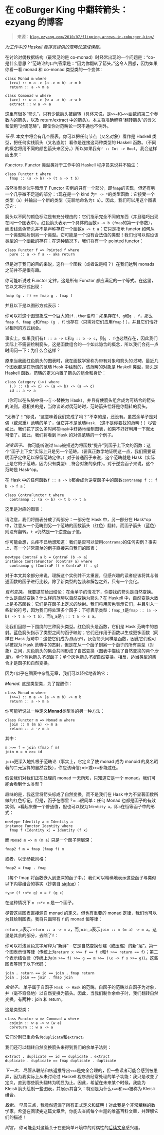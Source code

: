 <!--yml

category: 未分类

date: 2024-07-01 18:18:14

-->

# 在 coBurger King 中翻转箭头：ezyang 的博客

> 来源：[`blog.ezyang.com/2010/07/flipping-arrows-in-coburger-king/`](http://blog.ezyang.com/2010/07/flipping-arrows-in-coburger-king/)

*为工作中的 Haskell 程序员提供的范畴论速成课程。*

在讨论对偶数据结构（最常见的是 co-monad）时经常出现的一个问题是：“co- 是什么意思？”范畴论的口气答案是：“因为你翻转了箭头。”这令人困惑，因为如果你看一看 monad 和 co-monad 类型类的一个变体：

```
class Monad m where
  (>>=) :: m a -> (a -> m b) -> m b
  return :: a -> m a

class Comonad w where
  (=>>) :: w a -> (w a -> b) -> w b
  extract :: w a -> a

```

这里有很多“箭头”，只有少数箭头被翻转（具体来说，是`>>=`和`=>>`函数的第二个参数内的箭头，以及 return/extract 中的箭头）。本文将准确解释“翻转箭头”的含义和使用“对偶范畴”，即使你对范畴论一窍不通也不例外。

*符号.* 本文中将会有几个图表。你可以把任何节点（又名对象）看作是 Haskell 类型，把任何实线箭头（又名态射）看作是连接这两种类型的 Haskell 函数。（不同的概念将用不同的颜色箭头来区分。）所以如果我有`f :: Int -> Bool`，我会这样画出来：

*Functors.* Functor 类型类对于工作中的 Haskell 程序员来说并不陌生：

```
class Functor t where
  fmap :: (a -> b) -> (t a -> t b)

```

虽然类型类似乎暗示了 Functor 实例的只有一个部分，即`fmap`的实现，但还有另一个几乎微不足道的部分：`t`现在是一个 kind 为`* -> *`的类型函数：它接受一个类型（`a`）并输出一个新的类型（无聊地命名为`t a`）。因此，我们可以用这个图表示它：

箭头以不同的颜色标注是有充分理由的：它们指示完全不同的东西（并且碰巧出现在同一个图表中）。红色箭头表示一个具体的函数`a -> b`（`fmap`的第一个参数），而虚线蓝色箭头并不是声称存在一个函数`a -> t a`：它只是指示 functor 如何从一个类型映射到另一个类型。它可能是一个没有合法值的类型！我们也可以假设该类型的一个函数的存在；在这种情况下，我们将有一个 pointed functor：

```
class Functor f => Pointed f where
  pure :: a -> f a -- aka return

```

但是对于我们的目的来说，这样一个函数（或者说是吗？）在我们达到 monads 之前并不是很有趣。

你可能听说过 Functor 定律，这是所有 Functor 都应满足的一个等式。在这里，它以文本形式出现：

```
fmap (g . f) == fmap g . fmap f

```

并且以下是以图形方式表示：

你可以将这个图想象成一个巨大的`if..then`语句：如果存在`f`、`g`和`g . f`，那么`fmap f`、`fmap g`和`fmap (g . f)`也存在（只需对它们应用`fmap`！），并且它们恰好以相同的方式组合。

事实上，如果我们有`f :: a -> b`和`g :: b -> c`，则`g . f`也必然存在，因此我们实际上不需要绘制箭头。这是函数组合的一个如此隐含的概念，所以我们会花一点时间问一下：为什么会这样？

原来当我画红色箭头的图表时，我在画数学家称为带有对象和箭头的*范畴*。最近几个图表都是在所谓的范畴 Hask 中绘制的，该范畴的对象是 Haskell 类型，箭头是 Haskell 函数。范畴的定义内置了箭头的组合和身份：

```
class Category (~>) where
  (.) :: (b ~> c) -> (a ~> b) -> (a ~> c)
  id :: a ~> a

```

（你可以在头脑中将`~>`与`->`替换为 Hask），并且有使箭头组合成为可结合的箭头的法则。最相关的是，当你谈论对偶范畴时，范畴箭头恰好是你翻转的箭头。

“太棒了！”你说，“这意味着我们完成了吗？”不幸的是，还没有。虽然余单子是对偶（或双重）范畴的单子，但它并不是范畴`Hask.`（这不是你要找的范畴！）尽管如此，我们花了这么多时间在`Hask`中舒适地绘制图表，如果不好好利用一下就太可惜了。因此，我们将看到 Hask 的对偶范畴的一个例子。

*逆变函子。* 你可能听说过`fmap`被描述为将函数“提升”到函子上下文的函数：这个“函子上下文”实际上只是另一个范畴。（要真正数学地证明这一点，我们需要证明函子定律足以保留范畴定律。）对于普通函子来说，这个范畴就是 Hask（实际上是它的子范畴，因为只有类型`t _`符合对象的条件）。对于逆变函子来说，这个范畴是 Hask^op。

在 Hask 中的任何函数`f :: a -> b`都会成为逆变函子中的函数`contramap f :: f b -> f a`：

```
class ContraFunctor t where
  contramap :: (a -> b) -> t b -> t a

```

这里是对应的图表：

请注意，我们将图表分成了两部分：一部分在 Hask 中，另一部分在 Hask^op 中，注意从一个范畴到另一个范畴的函数箭头（红色）翻转，而函子箭头（蓝色）则没有翻转。`t a`仍然是一个逆变函子值。

你可能会想，头疼不已地想知道：我们是否可以使用`contramap`的任何实例？事实上，有一个非常简单的例子直接来自我们的图表：

```
newtype ContraF a b = ContraF (b -> a)
instance ContraFunctor (ContraF a) where
  contramap g (ContraF f) = ContraF (f . g)

```

对于本文其余部分来说，理解这个实例并不太重要，但感兴趣的读者应该将其与普通函数的函子进行比较。除了新类型的包装和解包之外，只有一个变化。

*自然变换。* 我要提前给出结论：在余单子的情况下，你要找的箭头是自然变换。什么是自然变换？什么样的范畴以自然变换为箭头？在 Haskell 中，自然变换大致上是多态函数：它们是在函子上定义的映射。我们将用灰色表示它们，并且引入一些新的符号，因为我们将处理多个函子：下标表示类型：`fmap_t`是`fmap :: (a -> b) -> t a -> t b)`，而`η_a`是`η :: t a -> s a`。

让我们回顾一下围绕的三种箭头类型。红色箭头是函数，它们是 Hask 范畴中的态射。蓝色箭头指示了类型之间的函子映射；它们还作用于函数以生成更多函数（同样在 Hask 范畴中：这使它们成为*自函子*）。灰色箭头同样是函数，因此它们也可以被视为 Hask 范畴中的态射，但是在从一个函子到另一个函子的所有类型（对象）之间，灰色箭头的集合共同形成了自然变换（图表中描绘了自然变换的两个*分量*）。单个蓝色箭头*不是*函子；单个灰色箭头*不是*自然变换。相反，适当类型的集合才是函子和自然变换。

因为`f`似乎在图表中杂乱无章，我们可以轻松地省略它：

*Monad.* 这是类型类，为了提醒你：

```
class Monad m where
  (>>=) :: m a -> (a -> m b) -> m b
  return :: a -> m a

```

你可能听说过一种定义**Monad**类型类的另一种方法：

```
class Functor m => Monad m where
  join :: m (m a) -> m a
  return :: a -> m a

```

其中：

```
m >>= f = join (fmap f m)
join m = m >>= id

```

`join`更深入地扎根于范畴论（事实上，它定义了使 monad 成为 monoid 的臭名昭著的二元运算的自然变换），你应该确信`join`或`>>=`都能胜任。

假设我们对我们正在处理的 monad 一无所知，只知道它是一个 monad。我们可能会看到什么类型？

趣味的是，我这里将箭头标成了自然变换，而不是我们在 Hask 中为不显著函数所做的红色标记。但是，函子在哪里？`m a`很简单：任何 Monad 也都是函子的有效实例。`a`看起来像一个普通值，但也可以视为`Identity a`，即`a`在恒等函子中的形式：

```
newtype Identity a = Identity a
instance Functor Identity where
  fmap f (Identity x) = Identity (f x)

```

而 `Monad m => m (m a)` 只是一个函子两层深：

```
fmap2 f m = fmap (fmap f) m

```

或者，以无参数风格：

```
fmap2 = fmap . fmap

```

（每个 fmap 将函数嵌入到更深的函子中。）我们可以精确地表示这些函子与类似以下内容组合的事实（抄袭自 [sigfpe](http://blog.sigfpe.com/2008/11/from-monoids-to-monads.html)）：

```
type (f :<*> g) x = f (g x)

```

在这种情况下 `m :<*> m` 是一个函子。

尽管这些图表直接源自 monad 的定义，但也有重要的 monad 定律，我们也可以为其绘制图表。我将只画带有 `f` 的 monad 恒等律：

`return_a`表示`return :: a -> m a`，而`join_a`表示`join :: m (m a) -> m a`。这里是其余的部分，去除了`f`：

你可以将浅蓝色文字解释为“新鲜”—它是自然变换创建（或压缩）的新“层”。第一个图表示恒等律（传统上为`return x >>= f == f x`和`f >>= return == f`）；第二个表示结合律（传统上为`(m >>= f) >>= g == m >>= (\x -> f x >>= g)`）。这些图表等同于以下代码：

```
join . return == id == join . fmap return
join . join == join . fmap join

```

*余单子。* 单子属于自函子 `Hask -> Hask` 的范畴。自函子的范畴以自函子为对象，并（毫不奇怪地）以自然变换为箭头。因此，当我们制作余单子时，我们翻转自然变换。有两种：join 和 return。

这是类型类：

```
class Functor w => Comonad w where
  cojoin :: w a -> w (w a)
  coreturn :: w a -> a

```

它们分别已重命名为`duplicate`和`extract`。

我们还可以翻转自然变换箭头来得到我们的余单子法则：

```
extract . duplicate == id == duplicate . extract
duplicate . duplicate == fmap duplicate . duplicate

```

*下一次。* 尽管从联结和核返推导出`<<=`是完全合理的，但一些读者可能会感到被愚弄，因为我实际上从未讨论过 Haskell 程序员经常处理的单子功能：我只是改变了定义，直到哪些箭头翻转为明显为止。因此，希望在未来某个时候，我能为 Kleisli 箭头绘制一些图表，并展示其含义：特别是为什么`>=>`和`<=<`被称为 Kleisli 组合。

*致歉。* 早晨三点，我竟然遗漏了所有正式定义和证明！对此我是个非常糟糕的数学家。希望在阅读完这篇文章后，你能去查阅每个主题的维基百科文章，并理解它们的描述！

*附言。* 你可能会对这篇关于在更简单环境中的对偶性的[后续文章](http://blog.ezyang.com/2012/10/duality-for-haskellers/)感兴趣。
